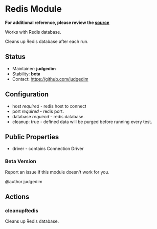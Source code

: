 # Redis Module

**For additional reference, please review the [source](https://github.com/Codeception/Codeception/tree/master/src/Codeception/Module/Redis.php)**

Works with Redis database.

Cleans up Redis database after each run.

## Status

* Maintainer: **judgedim**
* Stability: **beta**
* Contact: https://github.com/judgedim

## Configuration

* host *required* - redis host to connect
* port *required* - redis port.
* database *required* - redis database.
* cleanup: true - defined data will be purged before running every test.

## Public Properties
* driver - contains Connection Driver

### Beta Version

Report an issue if this module doesn't work for you.

@author judgedim

## Actions

### cleanupRedis

Cleans up Redis database.


